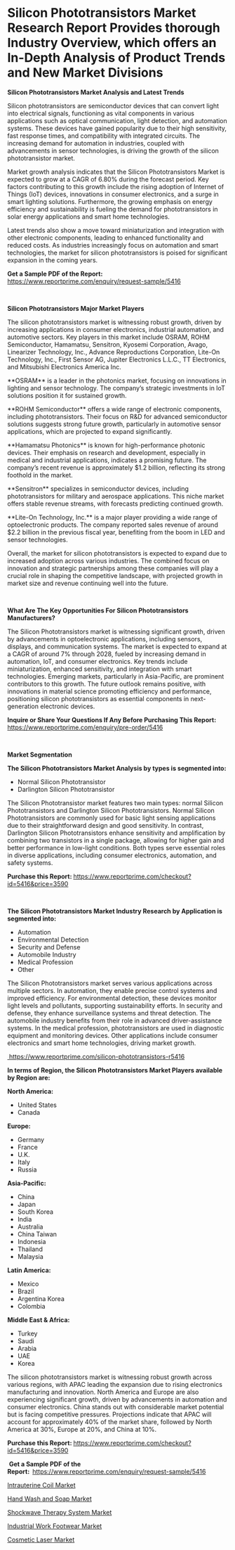 <p><h1>Silicon Phototransistors Market Research Report Provides thorough Industry Overview, which offers an In-Depth Analysis of Product Trends and New Market Divisions</h1></p><p><strong>Silicon Phototransistors Market Analysis and Latest Trends</strong></p>
<p><p>Silicon phototransistors are semiconductor devices that can convert light into electrical signals, functioning as vital components in various applications such as optical communication, light detection, and automation systems. These devices have gained popularity due to their high sensitivity, fast response times, and compatibility with integrated circuits. The increasing demand for automation in industries, coupled with advancements in sensor technologies, is driving the growth of the silicon phototransistor market.</p><p>Market growth analysis indicates that the Silicon Phototransistors Market is expected to grow at a CAGR of 6.80% during the forecast period. Key factors contributing to this growth include the rising adoption of Internet of Things (IoT) devices, innovations in consumer electronics, and a surge in smart lighting solutions. Furthermore, the growing emphasis on energy efficiency and sustainability is fueling the demand for phototransistors in solar energy applications and smart home technologies.</p><p>Latest trends also show a move toward miniaturization and integration with other electronic components, leading to enhanced functionality and reduced costs. As industries increasingly focus on automation and smart technologies, the market for silicon phototransistors is poised for significant expansion in the coming years.</p></p>
<p><strong>Get a Sample PDF of the Report:&nbsp;</strong> <a href="https://www.reportprime.com/enquiry/request-sample/5416">https://www.reportprime.com/enquiry/request-sample/5416</a></p>
<p>&nbsp;</p>
<p><strong>Silicon Phototransistors Major Market Players</strong></p>
<p><p>The silicon phototransistors market is witnessing robust growth, driven by increasing applications in consumer electronics, industrial automation, and automotive sectors. Key players in this market include OSRAM, ROHM Semiconductor, Hamamatsu, Sensitron, Kyosemi Corporation, Avago, Linearizer Technology, Inc., Advance Reproductions Corporation, Lite-On Technology, Inc., First Sensor AG, Jupiter Electronics L.L.C., TT Electronics, and Mitsubishi Electronics America Inc.</p><p>**OSRAM** is a leader in the photonics market, focusing on innovations in lighting and sensor technology. The company’s strategic investments in IoT solutions position it for sustained growth.</p><p>**ROHM Semiconductor** offers a wide range of electronic components, including phototransistors. Their focus on R&D for advanced semiconductor solutions suggests strong future growth, particularly in automotive sensor applications, which are projected to expand significantly.</p><p>**Hamamatsu Photonics** is known for high-performance photonic devices. Their emphasis on research and development, especially in medical and industrial applications, indicates a promising future. The company’s recent revenue is approximately $1.2 billion, reflecting its strong foothold in the market.</p><p>**Sensitron** specializes in semiconductor devices, including phototransistors for military and aerospace applications. This niche market offers stable revenue streams, with forecasts predicting continued growth.</p><p>**Lite-On Technology, Inc.** is a major player providing a wide range of optoelectronic products. The company reported sales revenue of around $2.2 billion in the previous fiscal year, benefiting from the boom in LED and sensor technologies.</p><p>Overall, the market for silicon phototransistors is expected to expand due to increased adoption across various industries. The combined focus on innovation and strategic partnerships among these companies will play a crucial role in shaping the competitive landscape, with projected growth in market size and revenue continuing well into the future.</p></p>
<p>&nbsp;</p>
<p><strong>What Are The Key Opportunities For Silicon Phototransistors Manufacturers?</strong></p>
<p><p>The Silicon Phototransistors market is witnessing significant growth, driven by advancements in optoelectronic applications, including sensors, displays, and communication systems. The market is expected to expand at a CAGR of around 7% through 2028, fueled by increasing demand in automation, IoT, and consumer electronics. Key trends include miniaturization, enhanced sensitivity, and integration with smart technologies. Emerging markets, particularly in Asia-Pacific, are prominent contributors to this growth. The future outlook remains positive, with innovations in material science promoting efficiency and performance, positioning silicon phototransistors as essential components in next-generation electronic devices.</p></p>
<p><strong>Inquire or Share Your Questions If Any Before Purchasing This Report:</strong> <a href="https://www.reportprime.com/enquiry/pre-order/5416">https://www.reportprime.com/enquiry/pre-order/5416</a></p>
<p>&nbsp;</p>
<p><strong>Market Segmentation</strong></p>
<p><strong>The Silicon Phototransistors Market Analysis by types is segmented into:</strong></p>
<p><ul><li>Normal Silicon Phototransistor</li><li>Darlington Silicon Phototransistor</li></ul></p>
<p><p>The Silicon Phototransistor market features two main types: normal Silicon Phototransistors and Darlington Silicon Phototransistors. Normal Silicon Phototransistors are commonly used for basic light sensing applications due to their straightforward design and good sensitivity. In contrast, Darlington Silicon Phototransistors enhance sensitivity and amplification by combining two transistors in a single package, allowing for higher gain and better performance in low-light conditions. Both types serve essential roles in diverse applications, including consumer electronics, automation, and safety systems.</p></p>
<p><strong>Purchase this Report:&nbsp;</strong><a href="https://www.reportprime.com/checkout?id=5416&price=3590">https://www.reportprime.com/checkout?id=5416&price=3590</a></p>
<p>&nbsp;</p>
<p><strong>The Silicon Phototransistors Market Industry Research by Application is segmented into:</strong></p>
<p><ul><li>Automation</li><li>Environmental Detection</li><li>Security and Defense</li><li>Automobile Industry</li><li>Medical Profession</li><li>Other</li></ul></p>
<p><p>The Silicon Phototransistors market serves various applications across multiple sectors. In automation, they enable precise control systems and improved efficiency. For environmental detection, these devices monitor light levels and pollutants, supporting sustainability efforts. In security and defense, they enhance surveillance systems and threat detection. The automobile industry benefits from their role in advanced driver-assistance systems. In the medical profession, phototransistors are used in diagnostic equipment and monitoring devices. Other applications include consumer electronics and smart home technologies, driving market growth.</p></p>
<p><a href="https://www.reportprime.com/silicon-phototransistors-r5416">&nbsp;https://www.reportprime.com/silicon-phototransistors-r5416</a></p>
<p><strong>In terms of Region, the Silicon Phototransistors Market Players available by Region are:</strong></p>
<p>
    <p> <strong> North America: </strong>
        <ul>
            <li>United States</li>
            <li>Canada</li>
        </ul>
        </p> 
    <p> <strong> Europe: </strong>
        <ul>
            <li>Germany</li>
            <li>France</li>
            <li>U.K.</li>
            <li>Italy</li>
            <li>Russia</li>
        </ul>
        </p> 
    <p> <strong> Asia-Pacific: </strong>
        <ul>
            <li>China</li>
            <li>Japan</li>
            <li>South Korea</li>
            <li>India</li>
            <li>Australia</li>
            <li>China Taiwan</li>
            <li>Indonesia</li>
            <li>Thailand</li>
            <li>Malaysia</li>
        </ul>
        </p> 
    <p> <strong> Latin America: </strong>
        <ul>
            <li>Mexico</li>
            <li>Brazil</li>
            <li>Argentina Korea</li>
            <li>Colombia</li>
        </ul>
        </p> 
    <p> <strong> Middle East & Africa: </strong>
        <ul>
            <li>Turkey</li>
            <li>Saudi</li>
            <li>Arabia</li>
            <li>UAE</li>
            <li>Korea</li>
        </ul>
    </p>
    </p>
<p><p>The silicon phototransistors market is witnessing robust growth across various regions, with APAC leading the expansion due to rising electronics manufacturing and innovation. North America and Europe are also experiencing significant growth, driven by advancements in automation and consumer electronics. China stands out with considerable market potential but is facing competitive pressures. Projections indicate that APAC will account for approximately 40% of the market share, followed by North America at 30%, Europe at 20%, and China at 10%.</p></p>
<p><strong>Purchase this Report: </strong><a href="https://www.reportprime.com/checkout?id=5416&price=3590">https://www.reportprime.com/checkout?id=5416&price=3590</a></p>
<p>&nbsp;<strong>Get a Sample PDF of the Report:&nbsp;&nbsp;</strong><a href="https://www.reportprime.com/enquiry/request-sample/5416">https://www.reportprime.com/enquiry/request-sample/5416</a></p>
<p><strong></strong></p>
<p><p><a href="https://www.linkedin.com/pulse/how-regions-adapting-intrauterine-coil-market-global-trends-l1vgc?trackingId=i8W2MOdKRtySQCvzujCztQ%3D%3D">Intrauterine Coil Market</a></p><p><a href="https://issuu.com/reportprime-2/docs/hand-wash-and-soap-market-size-2030_be90578a075798">Hand Wash and Soap Market</a></p><p><a href="https://www.linkedin.com/pulse/exploring-shockwave-therapy-system-market-dynamics-revenue-analysis-w7i7c?trackingId=Y%2Ft07RvLSl6o79nsray0Uw%3D%3D">Shockwave Therapy System Market</a></p><p><a href="https://issuu.com/reportprime-2/docs/industrial-work-footwear-market-siz_f2b02b40cfb3c9">Industrial Work Footwear Market</a></p><p><a href="https://www.linkedin.com/pulse/charting-future-comprehensive-analysis-global-cosmetic-laser-market-sipdc?trackingId=kxiKbeoqSwmfofmUiBuMsg%3D%3D">Cosmetic Laser Market</a></p></p>